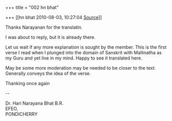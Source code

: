 +++
title = "002 hn bhat"

+++
[[hn bhat	2010-08-03, 10:27:04 [Source](https://groups.google.com/g/bvparishat/c/l53DBASBoW8)]]



Thanks Narayanan for the translatin.

  

I was about to reply, but it is already there.

  

Let us wait if any more explanation is sought by the member. This is the first verse I read when I plunged into the domain of Sanskrit with Mallinatha as my Guru and yet live in my mind. Happy to see it translated here.

  

May be some more moderation may be needed to be closer to the text. Generally conveys the idea of the verse.

  

Thanking once again

  

--

Dr. Hari Narayana Bhat B.R.  
EFEO,  
PONDICHERRY  

